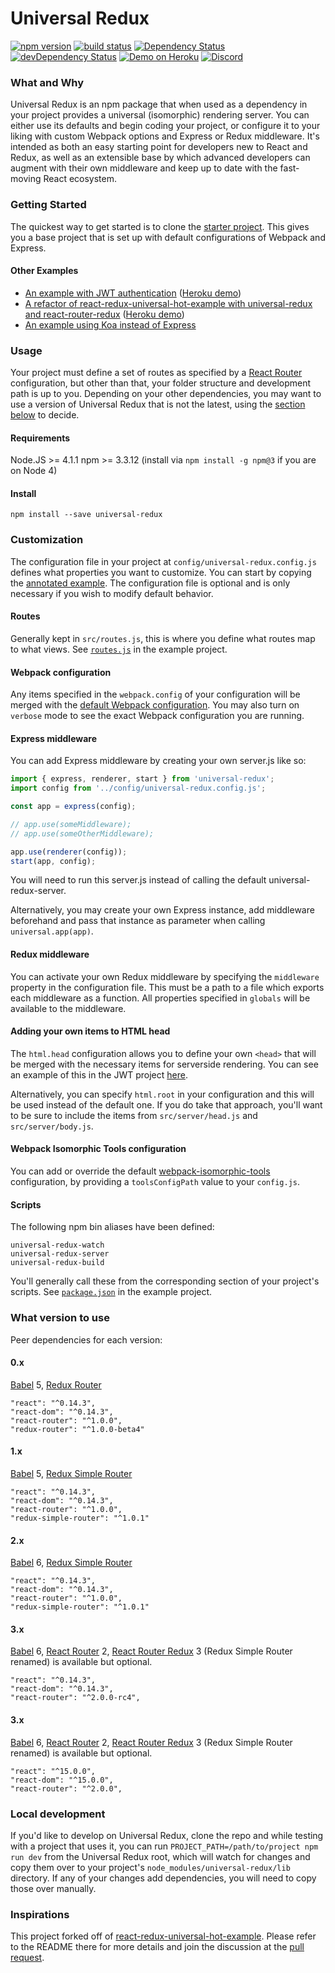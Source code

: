 # Universal Redux

[![npm version](https://badge.fury.io/js/universal-redux.svg)](https://badge.fury.io/js/universal-redux)
[![build status](https://img.shields.io/travis/bdefore/universal-redux/master.svg?style=flat-square)](https://travis-ci.org/bdefore/universal-redux)
[![Dependency Status](https://david-dm.org/bdefore/universal-redux.svg?style=flat-square)](https://david-dm.org/bdefore/universal-redux)
[![devDependency Status](https://david-dm.org/bdefore/universal-redux/dev-status.svg?style=flat-square)](https://david-dm.org/bdefore/universal-redux#info=devDependencies)
[![Demo on Heroku](https://img.shields.io/badge/demo-heroku-brightgreen.svg?style=flat-square)](https://universal-redux.herokuapp.com)
[![Discord](https://img.shields.io/badge/Discord-join%20chat%20%E2%86%92-738bd7.svg?style=flat-square)](https://discord.gg/0ZcbPKXt5bXmzEb4)

### What and Why

Universal Redux is an npm package that when used as a dependency in your project provides a universal (isomorphic) rendering server. You can either use its defaults and begin coding your project, or configure it to your liking with custom Webpack options and Express or Redux middleware. It's intended as both an easy starting point for developers new to React and Redux, as well as an extensible base by which advanced developers can augment with their own middleware and keep up to date with the fast-moving React ecosystem.

### Getting Started

The quickest way to get started is to clone the [starter project](https://github.com/bdefore/universal-redux-starter). This gives you a base project that is set up with default configurations of Webpack and Express.

#### Other Examples

- [An example with JWT authentication](https://github.com/bdefore/universal-redux-jwt) ([Heroku demo](https://universal-redux-jwt-example.herokuapp.com))
- [A refactor of react-redux-universal-hot-example with universal-redux and react-router-redux](https://github.com/bdefore/react-redux-universal-hot-example/tree/babel6) ([Heroku demo](https://universal-redux.herokuapp.com))
- [An example using Koa instead of Express](https://github.com/bartolkaruza/universal-redux-koa)

### Usage

Your project must define a set of routes as specified by a [React Router](https://github.com/rackt/react-router) configuration, but other than that, your folder structure and development path is up to you. Depending on your other dependencies, you may want to use a version of Universal Redux that is not the latest, using the [section below](https://github.com/bdefore/universal-redux#what-version-to-use) to decide.

#### Requirements

Node.JS >= 4.1.1
npm >= 3.3.12 (install via `npm install -g npm@3` if you are on Node 4)

#### Install

```
npm install --save universal-redux
```

### Customization

The configuration file in your project at `config/universal-redux.config.js` defines what properties you want to customize. You can start by copying the [annotated example](https://github.com/bdefore/universal-redux/blob/master/config/universal-redux.config.js). The configuration file is optional and is only necessary if you wish to modify default behavior.

#### Routes

Generally kept in `src/routes.js`, this is where you define what routes map to what views. See [`routes.js`](https://github.com/bdefore/react-redux-universal-hot-example/blob/example-project/src/routes.js) in the example project.

#### Webpack configuration

Any items specified in the `webpack.config` of your configuration will be merged with the [default Webpack configuration](https://github.com/bdefore/universal-redux/blob/master/config/webpack.config.js). You may also turn on `verbose` mode to see the exact Webpack configuration you are running.

#### Express middleware

You can add Express middleware by creating your own server.js like so:

```javascript
import { express, renderer, start } from 'universal-redux';
import config from '../config/universal-redux.config.js';

const app = express(config);

// app.use(someMiddleware);
// app.use(someOtherMiddleware);

app.use(renderer(config));
start(app, config);
```

You will need to run this server.js instead of calling the default universal-redux-server.

Alternatively, you may create your own Express instance, add middleware beforehand and pass that instance as parameter when calling `universal.app(app)`.

#### Redux middleware

You can activate your own Redux middleware by specifying the `middleware` property in the configuration file. This must be a path to a file which exports each middleware as a function. All properties specified in `globals` will be available to the middleware.

#### Adding your own items to HTML head

The `html.head` configuration allows you to define your own `<head>` that will be merged with the necessary items for serverside rendering. You can see an example of this in the JWT project [here](https://github.com/bdefore/universal-redux-jwt/blob/master/src/containers/Head/Head.js).

Alternatively, you can specify `html.root` in your configuration and this will be used instead of the default one. If you do take that approach, you'll want to be sure to include the items from `src/server/head.js` and `src/server/body.js`.

#### Webpack Isomorphic Tools configuration

You can add or override the default [webpack-isomorphic-tools](https://github.com/halt-hammerzeit/webpack-isomorphic-tools) configuration, by providing a `toolsConfigPath` value to your `config.js`.

#### Scripts

The following npm bin aliases have been defined:

```
universal-redux-watch
universal-redux-server
universal-redux-build
```

You'll generally call these from the corresponding section of your project's scripts. See [`package.json`](https://github.com/bdefore/react-redux-universal-hot-example/blob/example-project/package.json) in the example project.

### What version to use

Peer dependencies for each version:

#### 0.x

[Babel](https://github.com/babel/babel) 5, [Redux Router](https://github.com/acdlite/redux-router)

```
"react": "^0.14.3",
"react-dom": "^0.14.3",
"react-router": "^1.0.0",
"redux-router": "^1.0.0-beta4"
```

#### 1.x

[Babel](https://github.com/babel/babel) 5, [Redux Simple Router](https://github.com/rackt/react-router-redux)

```
"react": "^0.14.3",
"react-dom": "^0.14.3",
"react-router": "^1.0.0",
"redux-simple-router": "^1.0.1"
```

#### 2.x

[Babel](https://github.com/babel/babel) 6, [Redux Simple Router](https://github.com/rackt/react-router-redux)

```
"react": "^0.14.3",
"react-dom": "^0.14.3",
"react-router": "^1.0.0",
"redux-simple-router": "^1.0.1"
```

#### 3.x

[Babel](https://github.com/babel/babel) 6, [React Router](https://github.com/rackt/react-router) 2, [React Router Redux](https://github.com/rackt/react-router-redux) 3 (Redux Simple Router renamed) is available but optional.

```
"react": "^0.14.3",
"react-dom": "^0.14.3",
"react-router": "^2.0.0-rc4",
```

#### 3.x

[Babel](https://github.com/babel/babel) 6, [React Router](https://github.com/rackt/react-router) 2, [React Router Redux](https://github.com/rackt/react-router-redux) 3 (Redux Simple Router renamed) is available but optional.

```
"react": "^15.0.0",
"react-dom": "^15.0.0",
"react-router": "^2.0.0",
```

### Local development

If you'd like to develop on Universal Redux, clone the repo and while testing with a project that uses it, you can run `PROJECT_PATH=/path/to/project npm run dev` from the Universal Redux root, which will watch for changes and copy them over to your project's `node_modules/universal-redux/lib` directory. If any of your changes add dependencies, you will need to copy those over manually.

### Inspirations

This project forked off of [react-redux-universal-hot-example](https://github.com/erikras/react-redux-universal-hot-example). Please refer to the README there for more details and join the discussion at the [pull request](https://github.com/erikras/react-redux-universal-hot-example/pull/759).
